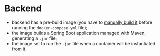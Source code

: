 # Backend

- backend has a pre-build image (you have to [manually build it](../../../run/build-backend/build_backend.md) before running the `docker-compose.yml` file);
- the image builds a Spring Boot application managed with Maven, generating a `.jar` file;
- the image set to run the `.jar` file when a container will be instantiated from it.
